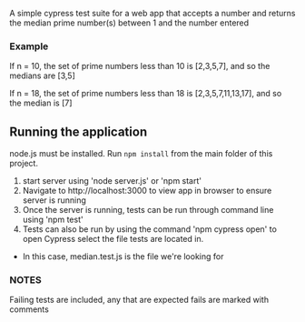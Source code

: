  A simple cypress test suite for a web app that accepts a number and returns the median prime number(s) between 1 and the number entered

### Example

If n = 10, the set of prime numbers less than 10 is [2,3,5,7], and so the medians are [3,5]

If n = 18, the set of prime numbers less than 18 is [2,3,5,7,11,13,17], and so the median is [7]

## Running the application
node.js must be installed. Run `npm install` from the main folder of this project. 

1) start server using 'node server.js' or 'npm start'
2) Navigate to http://localhost:3000 to view app in browser to ensure server is running
3) Once the server is running, tests can be run through command line using 'npm test'
4) Tests can also be run by using the command 'npm cypress open' to open Cypress select the file tests are located in.
  - In this case, median.test.js is the file we're looking for

### NOTES
Failing tests are included, any that are expected fails are marked with comments
